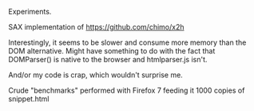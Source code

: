 Experiments.

SAX implementation of https://github.com/chimo/x2h

Interestingly, it seems to be slower and consume more memory than the DOM alternative.
Might have something to do with the fact that DOMParser() is native to the browser and htmlparser.js isn't.

And/or my code is crap, which wouldn't surprise me.

Crude "benchmarks" performed with Firefox 7 feeding it 1000 copies of snippet.html